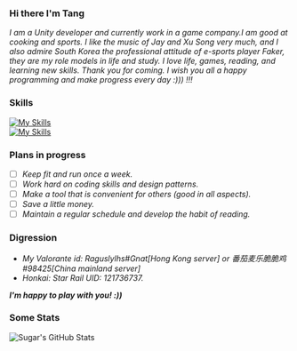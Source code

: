### Hi there I'm Tang
*I am a Unity developer and currently work in a game company.I am good at cooking and sports. I like the music of Jay and Xu Song very much, and I also admire South Korea the professional attitude of e-sports player Faker, they are my role models in life and study. I love life, games, reading, and learning new skills. Thank you for coming. I wish you all a happy programming and make progress every day :))) !!!*    
### Skills  
[![My Skills](https://skillicons.dev/icons?i=cs,lua)](https://skillicons.dev)  
[![My Skills](https://skillicons.dev/icons?i=unity,vscode,visualstudio,git)](https://skillicons.dev)  

### Plans in progress 
- [ ] *Keep fit and run once a week.*
- [ ] *Work hard on coding skills and design patterns.*
- [ ] *Make a tool that is convenient for others (good in all aspects).*
- [ ] *Save a little money.*
- [ ] *Maintain a regular schedule and develop the habit of reading.*

### Digression  
- *My Valorante id: Raguslylhs#Gnat[Hong Kong server] or 番茄麦乐脆脆鸡#98425[China mainland server]*
- *Honkai: Star Rail UID: 121736737.*
  
***I'm happy to play with you! :))***
### Some Stats  
![Sugar's GitHub Stats](https://github-readme-stats.vercel.app/api?username=Sugar0612&count_private=true&show_icons=true&theme=tokyonight)  
